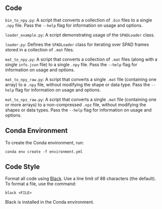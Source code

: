 ## Code

`bin_to_npy.py`: A script that converts a collection of `.bin` files to a single `.npy` file. Pass the `--help` flag for information on usage and options.

`loader_example.py`: A script demonstrating usage of the `SPADLoader` class.

`loader.py`: Defines the `SPADLoader` class for iterating over SPAD frames stored in a collection of `.mat` files.

`mat_to_npy.py`: A script that converts a collection of `.mat` files (along with a single `info.json` file) to a single `.npy` file. Pass the `--help` flag for information on usage and options.

`mat_to_npy_raw.py`: A script that converts a single `.mat` file (containing one array) to a `.npy` file, without modifying the shape or data type. Pass the `--help` flag for information on usage and options.

`mat_to_npz_raw.py`: A script that converts a single `.mat` file (containing one or more arrays) to a non-compressed `.npz` file, without modifying the shapes or data types. Pass the `--help` flag for information on usage and options.

## Conda Environment

To create the Conda environment, run:
```
conda env create -f environment.yml
```

## Code Style

Format all code using [Black](https://black.readthedocs.io/en/stable/). Use a line limit of 88 characters (the default). To format a file, use the command:
```
black <FILE>
```
Black is installed in the Conda environment.
